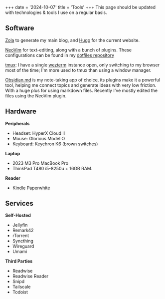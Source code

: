 +++
date = '2024-10-07'
title = 'Tools'
+++
This page should be updated with technologies & tools I use on a regular basis.

## Software

[Zola](https://getzola.org) to generate my main blog, and [Hugo](https://gohugo.io/) for the current website.

[NeoVim](https://neovim.io) for text-editing, along with a bunch of plugins. These configurations can be found in my [dotfiles repository](https://github.com/betoissues/config)

[tmux](https://github.com/tmux/tmux): I have a single [wezterm](https://wezfurlong.org/wezterm/index.html) instance open, only switching to my browser most of the time; I'm more used to tmux than using a window manager.

[Obsidian.md](https://obsidian.md/) is my note-taking app of choice, its plugins make it a powerful tool, helping me connect topics and generate ideas with very low friction. With a huge plus for using markdown files. Recently I've mostly edited the files using the NeoVim plugin.

## Hardware

**Peripherals**

- Headset: HyperX Cloud II
- Mouse: Glorious Model O
- Keyboard: Keychron K6 (brown switches)

**Laptop**

- 2023 M3 Pro MacBook Pro
- ThinkPad T480 i5-8250u + 16GB RAM.

**Reader**

- Kindle Paperwhite

## Services

**Self-Hosted**

- Jellyfin
- Remark42
- rTorrent
- Syncthing
- Wireguard
- Umami

**Third Parties**

- Readwise
- Readwise Reader
- Snipd
- Tailscale
- Todoist

